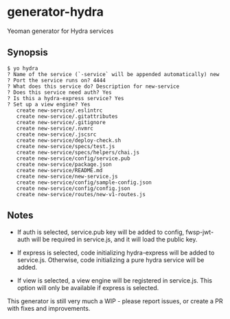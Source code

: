 # generator-hydra

Yeoman generator for Hydra services

## Synopsis
```
$ yo hydra
? Name of the service (`-service` will be appended automatically) new
? Port the service runs on? 4444
? What does this service do? Description for new-service
? Does this service need auth? Yes
? Is this a hydra-express service? Yes
? Set up a view engine? Yes
   create new-service/.eslintrc
   create new-service/.gitattributes
   create new-service/.gitignore
   create new-service/.nvmrc
   create new-service/.jscsrc
   create new-service/deploy-check.sh
   create new-service/specs/test.js
   create new-service/specs/helpers/chai.js
   create new-service/config/service.pub
   create new-service/package.json
   create new-service/README.md
   create new-service/new-service.js
   create new-service/config/sample-config.json
   create new-service/config/config.json
   create new-service/routes/new-v1-routes.js
```

## Notes

- If auth is selected, service.pub key will be added to config, fwsp-jwt-auth will be required in service.js, and it will load the public key.

- If express is selected, code initializing hydra-express will be added to service.js. Otherwise, code initializing a pure hydra service will be added.

- If view is selected, a view engine will be registered in service.js. This option will only be available if express is selected.

This generator is still very much a WIP - please report issues, or create a PR with fixes and improvements.

